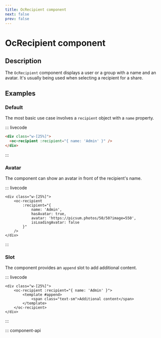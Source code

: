 ```yaml
---
title: OcRecipient component
next: false
prev: false
---
```


# OcRecipient component

## Description

The `OcRecipient` component displays a user or a group with a name and an avatar. It's usually being used when selecting a recipient for a share.

## Examples

### Default

The most basic use case involves a `recipient` object with a `name` property.

::: livecode

```html
<div class="w-[25%]">
  <oc-recipient :recipient="{ name: 'Admin' }" />
</div>
```

:::

### Avatar

The component can show an avatar in front of the recipient's name.

::: livecode

```html{5-7}
<div class="w-[25%]">
	<oc-recipient
		:recipient="{
			name: 'Admin',
			hasAvatar: true,
			avatar: 'https://picsum.photos/50/50?image=550',
			isLoadingAvatar: false
		}"
	/>
</div>
```

:::

### Slot

The component provides an `append` slot to add additional content.

::: livecode

```html{3-5}
<div class="w-[25%]">
	<oc-recipient :recipient="{ name: 'Admin' }">
		<template #append>
			<span class="text-sm">Additional content</span>
		</template>
	</oc-recipient>
</div>
```

:::

::: component-api
